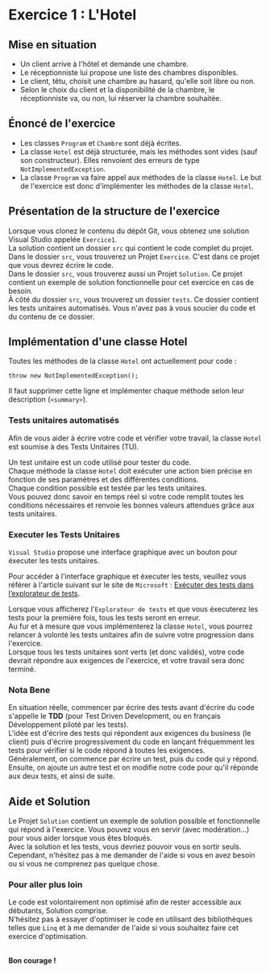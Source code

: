 # Exercice 1 : L'Hotel

## Mise en situation

- Un client arrive à l'hôtel et demande une chambre.
- Le réceptionniste lui propose une liste des chambres disponibles.
- Le client, têtu, choisit une chambre au hasard, qu'elle soit libre ou non.
- Selon le choix du client et la disponibilité de la chambre, le réceptionniste va, ou non, lui réserver la chambre souhaitée.

## Énoncé de l'exercice

- Les classes ```Program``` et ```Chambre``` sont déjà écrites.
- La classe ```Hotel``` est déjà structurée, mais les méthodes sont vides (sauf son constructeur). Elles renvoient des erreurs de type ```NotImplementedException```.
- La classe ```Program``` va faire appel aux méthodes de la classe ```Hotel```. Le but de l'exercice est donc d'implémenter les méthodes de la classe ```Hotel```.

## Présentation de la structure de l'exercice

Lorsque vous clonez le contenu du dépôt Git, vous obtenez une solution Visual Studio appelée ```Exercice1```. <br/>
La solution contient un dossier ```src``` qui contient le code complet du projet. <br/>
Dans le dossier ```src```, vous trouverez un Projet ```Exercice```. C'est dans ce projet que vous devrez écrire le code. <br/>
Dans le dossier ```src```, vous trouverez aussi un Projet ```Solution```. Ce projet contient un exemple de solution fonctionnelle pour cet exercice en cas de besoin. <br/>
À côté du dossier ```src```, vous trouverez un dossier ```tests```. Ce dossier contient les tests unitaires automatisés. Vous n'avez pas à vous soucier du code et du contenu de ce dossier.

## Implémentation d'une classe Hotel

Toutes les méthodes de la classe ```Hotel``` ont actuellement pour code :

```
throw new NotImplementedException();
```

Il faut supprimer cette ligne et implémenter chaque méthode selon leur description (```<summary>```).

### Tests unitaires automatisés

Afin de vous aider à écrire votre code et vérifier votre travail, la classe ```Hotel``` est soumise à des Tests Unitaires (TU). <br/>

Un test unitaire est un code utilisé pour tester du code. <br/>
Chaque méthode la classe ```Hotel``` doit exécuter une action bien précise en fonction de ses paramètres et des différentes conditions. <br/>
Chaque condition possible est testée par les tests unitaires.  <br/>
Vous pouvez donc savoir en temps réel si votre code remplit toutes les conditions nécessaires et renvoie les bonnes valeurs attendues grâce aux tests unitaires.

### Executer les Tests Unitaires

```Visual Studio``` propose une interface graphique avec un bouton pour éxecuter les tests unitaires. <br/>

Pour accéder à l'interface graphique et éxecuter les tests, veuillez vous référer à l'article suivant sur le site de ```Microsoft``` : [Exécuter des tests dans l’explorateur de tests](https://learn.microsoft.com/fr-fr/visualstudio/test/run-unit-tests-with-test-explorer?view=vs-2022#run-tests-in-test-explorer). <br/>

Lorsque vous afficherez l'```Explorateur de tests``` et que vous éxecuterez les tests pour la première fois, tous les tests seront en erreur.  <br/>
Au fur et à mesure que vous implémenterez la classe ```Hotel```, vous pourrez relancer à volonté les tests unitaires afin de suivre votre progression dans l'exercice. <br/>
Lorsque tous les tests unitaires sont verts (et donc validés), votre code devrait répondre aux exigences de l'exercice, et votre travail sera donc terminé.

### Nota Bene

En situation réelle, commencer par écrire des tests avant d'écrire du code s'appelle le **TDD** (pour Test Driven Development, ou en français Développement piloté par les tests). <br/>
L'idée est d'écrire des tests qui répondent aux exigences du business (le client) puis d'écrire progressivement du code en lançant fréquemment les tests pour vérifier si le code répond à toutes les exigences. <br/>
Généralement, on commence par écrire un test, puis du code qui y répond. Ensuite, on ajoute un autre test et on modifie notre code pour qu'il réponde aux deux tests, et ainsi de suite.

## Aide et Solution

Le Projet ```Solution``` contient un exemple de solution possible et fonctionnelle qui répond à l'exercice. Vous pouvez vous en servir (avec modération...) pour vous aider lorsque vous êtes bloqués. <br/>
Avec la solution et les tests, vous devriez pouvoir vous en sortir seuls. Cependant, n'hésitez pas à me demander de l'aide si vous en avez besoin ou si vous ne comprenez pas quelque chose.

### Pour aller plus loin

Le code est volontairement non optimisé afin de rester accessible aux débutants, Solution comprise. <br/>
N'hésitez pas à essayer d'optimiser le code en utilisant des bibliothèques telles que ```Linq``` et à me demander de l'aide si vous souhaitez faire cet exercice d'optimisation. <br/> <br/>

**Bon courage !**
